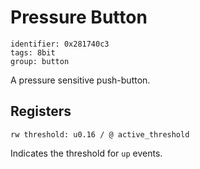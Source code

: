 # Pressure Button

    identifier: 0x281740c3
    tags: 8bit
    group: button

A pressure sensitive push-button.

## Registers

    rw threshold: u0.16 / @ active_threshold
    
Indicates the threshold for ``up`` events.
